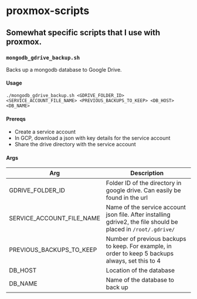 # proxmox-scripts
## Somewhat specific scripts that I use with proxmox.


### `mongodb_gdrive_backup.sh`
Backs up a mongodb database to Google Drive.

#### Usage
```
./mongodb_gdrive_backup.sh <GDRIVE_FOLDER_ID> <SERVICE_ACCOUNT_FILE_NAME> <PREVIOUS_BACKUPS_TO_KEEP> <DB_HOST> <DB_NAME>
```

#### Prereqs
- Create a service account
- In GCP, download a json with key details for the service account
- Share the drive directory with the service account

#### Args
| Arg | Description |
|---|---|
| GDRIVE_FOLDER_ID | Folder ID of the directory in google drive. Can easily be found in the url |
| SERVICE_ACCOUNT_FILE_NAME | Name of the service account json file. After installing gdrive2, the file should be placed in `/root/.gdrive/` |
| PREVIOUS_BACKUPS_TO_KEEP | Number of previous backups to keep. For example, in order to keep 5 backups always, set this to 4 |
| DB_HOST | Location of the database |
| DB_NAME | Name of the database to back up |
